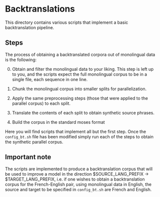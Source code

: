 # Backtranslations

This directory contains various scripts that implement a basic backtranslation pipeline. 


## Steps
The process of obtaining a backtranslated corpora out of monolingual data is the following:

0. Obtain and filter the monolingual data to your liking. This step is left up to you, and the scripts expect the full monolingual corpus to be in a single file, each sequence in one line.

1. Chunk the monolingual corpus into smaller splits for parallelization.

2. Apply the same preprocessing steps (those that were applied to the parallel corpus) to each split.

3. Translate the contents of each split to obtain synthetic source phrases.

4. Build the corpus in the standard moses format

Here you will find scripts that implement all but the first step. Once the `config_bt.sh` file has been modified simply run each of the steps to obtain the synthetic parallel corpus.

## Important note
The scripts are implemented to produce a backtranslation corpus that will be used to improve
a model in the direction $SOURCE_LANG_PREFIX -> $TARGET_LANG_PREFIX, i.e. if one wishes to
obtain a backtranslation corpus for the French-English pair, using monolingual data in English,
the source and target to be specified in `config_bt.sh` are French and English.

